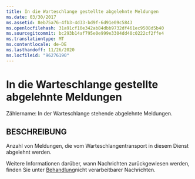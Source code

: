 ```yaml
---
title: In die Warteschlange gestellte abgelehnte Meldungen
ms.date: 03/30/2017
ms.assetid: 8eb75a76-4fb3-4d33-bd9f-6d91e09c5843
ms.openlocfilehash: 31a91cf10e342ab84dbb9732df461ec9508d5b40
ms.sourcegitcommit: bc293b14af795e0e999e3304dd40c0222cf2ffe4
ms.translationtype: MT
ms.contentlocale: de-DE
ms.lasthandoff: 11/26/2020
ms.locfileid: "96276190"
---
```

# <a name="queued-rejected-messages"></a>In die Warteschlange gestellte abgelehnte Meldungen

Zählername: In der Warteschlange stehende abgelehnte Meldungen.  
  
## <a name="description"></a>BESCHREIBUNG  

 Anzahl von Meldungen, die vom Warteschlangentransport in diesem Dienst abgelehnt werden.  
  
 Weitere Informationen darüber, wann Nachrichten zurückgewiesen werden, finden Sie unter [Behandlung](../../feature-details/poison-message-handling.md)nicht verarbeitbarer Nachrichten.
